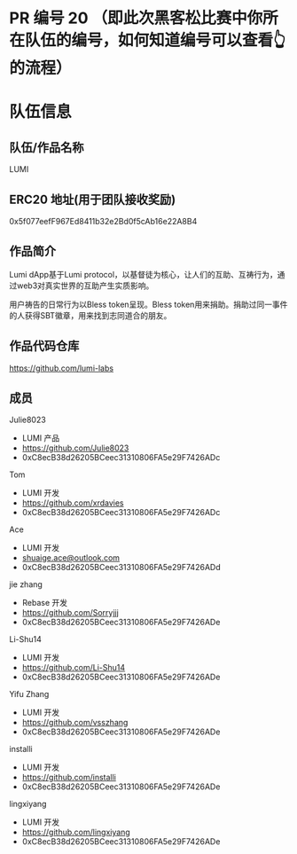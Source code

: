 # PR 编号 20 （即此次黑客松比赛中你所在队伍的编号，如何知道编号可以查看👆的流程）
# 队伍信息
## 队伍/作品名称
LUMI

## ERC20 地址(用于团队接收奖励)
0x5f077eefF967Ed8411b32e2Bd0f5cAb16e22A8B4

## 作品简介
Lumi dApp基于Lumi protocol，以基督徒为核心，让人们的互助、互祷行为，通过web3对真实世界的互助产生实质影响。

用户祷告的日常行为以Bless token呈现。Bless token用来捐助。捐助过同一事件的人获得SBT徽章，用来找到志同道合的朋友。

## 作品代码仓库
https://github.com/lumi-labs

## 成员
Julie8023
- LUMI 产品
- https://github.com/Julie8023
- 0xC8ecB38d26205BCeec31310806FA5e29F7426ADc

Tom
- LUMI 开发
- https://github.com/xrdavies
- 0xC8ecB38d26205BCeec31310806FA5e29F7426ADc

Ace
- LUMI 开发
- shuaige.ace@outlook.com
- 0xC8ecB38d26205BCeec31310806FA5e29F7426ADd

jie zhang
- Rebase 开发
- https://github.com/Sorryjjj
- 0xC8ecB38d26205BCeec31310806FA5e29F7426ADe

Li-Shu14
- LUMI 开发
- https://github.com/Li-Shu14
- 0xC8ecB38d26205BCeec31310806FA5e29F7426ADe

Yifu Zhang
- LUMI 开发
- https://github.com/vsszhang
- 0xC8ecB38d26205BCeec31310806FA5e29F7426ADe

installi
- LUMI 开发
- https://github.com/installi
- 0xC8ecB38d26205BCeec31310806FA5e29F7426ADe

lingxiyang
- LUMI 开发
- https://github.com/lingxiyang
- 0xC8ecB38d26205BCeec31310806FA5e29F7426ADe



